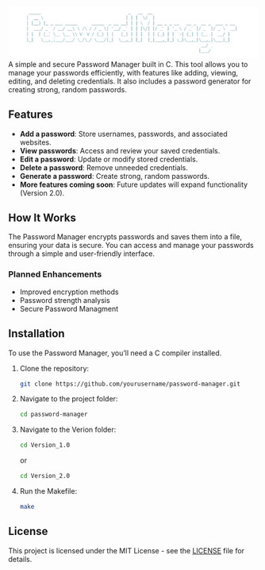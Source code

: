 ![Screenshot](img/Screenshot1.png)
A simple and secure Password Manager built in C. This tool allows you to manage your passwords efficiently, with features like adding, viewing, editing, and deleting credentials. It also includes a password generator for creating strong, random passwords.

## Features
- **Add a password**: Store usernames, passwords, and associated websites.
- **View passwords**: Access and review your saved credentials.
- **Edit a password**: Update or modify stored credentials.
- **Delete a password**: Remove unneeded credentials.
- **Generate a password**: Create strong, random passwords.
- **More features coming soon**: Future updates will expand functionality (Version 2.0).

## How It Works
The Password Manager encrypts passwords and saves them into a file, ensuring your data is secure. You can access and manage your passwords through a simple and user-friendly interface.

### Planned Enhancements
- Improved encryption methods
- Password strength analysis
- Secure Password Managment 

## Installation
To use the Password Manager, you’ll need a C compiler installed.

1. Clone the repository:
    ```bash
    git clone https://github.com/yourusername/password-manager.git
    ```
2. Navigate to the project folder:
    ```bash
    cd password-manager
    ```
2. Navigate to the Verion folder:
    ```bash
    cd Version_1.0
    ```
    or
   
     ```bash
    cd Version_2.0
    ```
4. Run the Makefile:
    ```bash
    make
    ```
    
## License
This project is licensed under the MIT License - see the [LICENSE](LICENSE) file for details.

